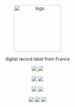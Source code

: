 <!--suppress HtmlDeprecatedAttribute, HtmlRequiredAltAttribute -->

<p align="center">
    <a href="https://www.emkanrecords.com">
        <img width=150 src="https://i.imgur.com/hDy0s9d.png" alt="logo">
    </a>
</p>

<p align="center">
    digital record label from France
</p>

<p align="center">
    <a href="https://github.com/bamdadsabbagh/emkanrecords-com--www">
        <img src="https://img.shields.io/github/stars/bamdadsabbagh/emkanrecords-com--www?label=git">
    </a>
    <img src="https://img.shields.io/github/license/bamdadsabbagh/emkanrecords-com--www">
</p>

<p align="center">
    <img src="https://img.shields.io/github/languages/count/bamdadsabbagh/emkanrecords-com--www">
    <img src="https://img.shields.io/github/languages/top/bamdadsabbagh/emkanrecords-com--www">
</p>

<p align="center">
    <img src="https://img.shields.io/github/v/release/bamdadsabbagh/emkanrecords-com--www">
    <img src="https://api.codeclimate.com/v1/badges/ced06df34aa1ac312864/maintainability">
</p>

<p align="center">
    <img src="https://img.shields.io/david/bamdadsabbagh/emkanrecords-com--www">
    <img src="https://img.shields.io/david/dev/bamdadsabbagh/emkanrecords-com--www">
    <img src="https://img.shields.io/snyk/vulnerabilities/github/bamdadsabbagh/emkanrecords-com--www">
</p>